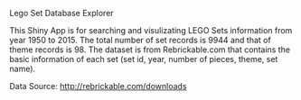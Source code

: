 Lego Set Database Explorer

This Shiny App is for searching and visulizating LEGO Sets information from year 1950 to 2015. The total number of set records is 9944 and that of theme records is 98.
The dataset is from Rebrickable.com that contains the basic information of each set (set id, year, number of pieces, theme, set name).

Data Source: http://rebrickable.com/downloads
